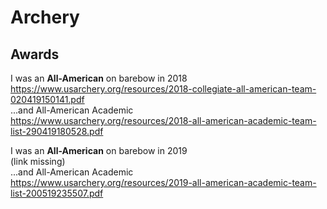 # Archery

## Awards

I was an **All-American** on barebow in 2018 \
https://www.usarchery.org/resources/2018-collegiate-all-american-team-020419150141.pdf \
...and All-American Academic \
https://www.usarchery.org/resources/2018-all-american-academic-team-list-290419180528.pdf

I was an **All-American** on barebow in 2019 \
(link missing) \
...and All-American Academic \
https://www.usarchery.org/resources/2019-all-american-academic-team-list-200519235507.pdf
